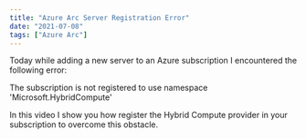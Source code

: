 ```yaml
---
title: "Azure Arc Server Registration Error"
date: "2021-07-08"
tags: ["Azure Arc"]
---
```


Today while adding a new server to an Azure subscription I encountered the following error:

The subscription is not registered to use namespace 'Microsoft.HybridCompute'

In this video I show you how register the Hybrid Compute provider in your subscription to overcome this obstacle.
